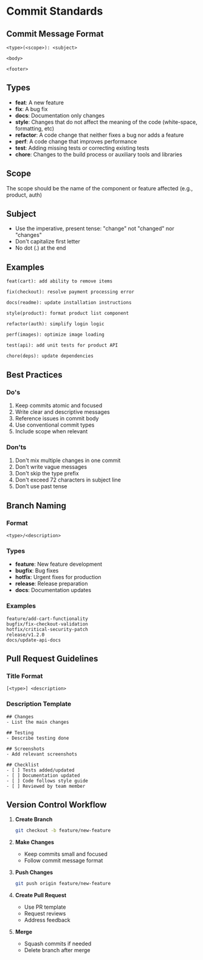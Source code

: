 # Commit Standards

## Commit Message Format
```
<type>(<scope>): <subject>

<body>

<footer>
```

## Types
- **feat**: A new feature
- **fix**: A bug fix
- **docs**: Documentation only changes
- **style**: Changes that do not affect the meaning of the code (white-space, formatting, etc)
- **refactor**: A code change that neither fixes a bug nor adds a feature
- **perf**: A code change that improves performance
- **test**: Adding missing tests or correcting existing tests
- **chore**: Changes to the build process or auxiliary tools and libraries

## Scope
The scope should be the name of the component or feature affected (e.g., product, auth)

## Subject
- Use the imperative, present tense: "change" not "changed" nor "changes"
- Don't capitalize first letter
- No dot (.) at the end

## Examples
```
feat(cart): add ability to remove items

fix(checkout): resolve payment processing error

docs(readme): update installation instructions

style(product): format product list component

refactor(auth): simplify login logic

perf(images): optimize image loading

test(api): add unit tests for product API

chore(deps): update dependencies
```

## Best Practices

### Do's
1. Keep commits atomic and focused
2. Write clear and descriptive messages
3. Reference issues in commit body
4. Use conventional commit types
5. Include scope when relevant

### Don'ts
1. Don't mix multiple changes in one commit
2. Don't write vague messages
3. Don't skip the type prefix
4. Don't exceed 72 characters in subject line
5. Don't use past tense

## Branch Naming

### Format
```
<type>/<description>
```

### Types
- **feature**: New feature development
- **bugfix**: Bug fixes
- **hotfix**: Urgent fixes for production
- **release**: Release preparation
- **docs**: Documentation updates

### Examples
```
feature/add-cart-functionality
bugfix/fix-checkout-validation
hotfix/critical-security-patch
release/v1.2.0
docs/update-api-docs
```

## Pull Request Guidelines

### Title Format
```
[<type>] <description>
```

### Description Template
```
## Changes
- List the main changes

## Testing
- Describe testing done

## Screenshots
- Add relevant screenshots

## Checklist
- [ ] Tests added/updated
- [ ] Documentation updated
- [ ] Code follows style guide
- [ ] Reviewed by team member
```

## Version Control Workflow

1. **Create Branch**
   ```bash
   git checkout -b feature/new-feature
   ```

2. **Make Changes**
   - Keep commits small and focused
   - Follow commit message format

3. **Push Changes**
   ```bash
   git push origin feature/new-feature
   ```

4. **Create Pull Request**
   - Use PR template
   - Request reviews
   - Address feedback

5. **Merge**
   - Squash commits if needed
   - Delete branch after merge 
